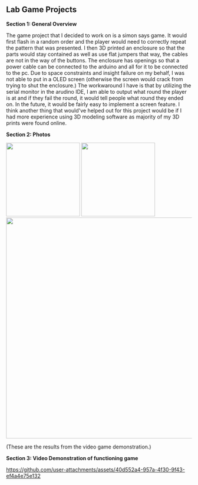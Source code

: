 ## Lab Game Projects

  **Section 1: General Overview**

The  game project that I decided to work on is a simon says game. It would first flash in a random order and the player would need to correctly repeat the pattern that was presented. I then 3D printed an enclosure so that the parts would stay contained as well as use flat jumpers that way, the cables are not in the way of the buttons. The enclosure has openings so that a power cable can be connected to the arduino and all for it to be connected to the pc. Due to  space constraints and insight failure on my behalf, I was not able to put in a OLED screen (otherwise the screen would crack from trying to shut the enclosure.) The workwaround I have is that by utilizing the serial monitor in the arudino IDE, I am able to output what round the player is at and if they fail the round, it would tell people what round they ended on. In the future, it would be fairly easy to implement a screen feature. I think another thing that would've helped out for this project would be if I had more experience using 3D modeling software as majority of my 3D prints were found online.


  **Section 2: Photos**

  <img src=  "https://github.com/user-attachments/assets/b9cf7b78-84bf-4280-8ad6-6897323665f0" width = 200>

  <img src=  "https://github.com/user-attachments/assets/09ce3974-259b-4207-bead-cc33beb88e07" width = 200>

  <img src= "https://github.com/user-attachments/assets/df40f33f-c047-4bf1-9dc5-7dd8efe32d19" width = 600> 
  
  (These are the results from the video game demonstration.)


  **Section 3: Video Demonstration of functioning game**
  

https://github.com/user-attachments/assets/40d552a4-957a-4f30-9f43-ef4a4e75e132

